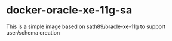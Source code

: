 # docker-oracle-xe-11g-sa
This is a simple image based on sath89/oracle-xe-11g to support user/schema creation
